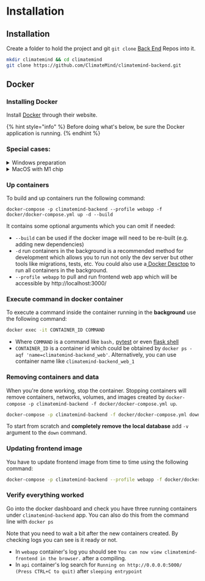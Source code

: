 # Installation

## Installation

Create a folder to hold the project and git `git clone` [Back End](https://github.com/ClimateMind/climatemind-backend) Repos into it.

```bash
mkdir climatemind && cd climatemind
git clone https://github.com/ClimateMind/climatemind-backend.git
```

## Docker

### Installing Docker

Install [Docker](https://www.docker.com/products/docker-desktop) through their website.

{% hint style="info" %}
Before doing what's below, be sure the Docker application is running.
{% endhint %}

### Special cases:

<details>

<summary>Windows preparation</summary>

Windows users may experience problems with building or starting the containers if your system automatically converts Unix line endings ('\n') to DOS line endings ('\r\n'). You can prevent this from happening by running the command below.

```bash
git config --global core.autocrlf false
```

</details>

<details>

<summary>MacOS with M1 chip</summary>

M1 chip requires a special \`yml\` file. Use \`docker/docker-compose.m1.yml\` file in the commands below.

</details>

### Up containers

To build and up containers run the following command:

```
docker-compose -p climatemind-backend --profile webapp -f docker/docker-compose.yml up -d --build
```

It contains some optional arguments which you can omit if needed:

* `--build` can be used if the docker image will need to be re-built (e.g. adding new dependencies)
* `-d` run containers in the background is a recommended method for development which allows you to run not only the dev server but other tools like migrations, tests, etc. You could also use a[ Docker Desctop](https://www.docker.com/products/docker-desktop/) to run all containers in the background.
* `--profile webapp` to pull and run frontend web app which will be accessible by http://localhost:3000/

### Execute command in docker container

To execute a command inside the container running in the **background** use the following command:

```bash
docker exec -it CONTAINER_ID COMMAND
```

* Where `COMMAND` is a command like `bash,` [pytest](development/unit-tests.md#pytest) or even [flask shell](https://flask.palletsprojects.com/en/2.0.x/shell/)
* `CONTAINER_ID` is a container id which could be obtained by `docker ps -aqf 'name=climatemind-backend_web'`. Alternatively, you can use container name like `climatemind-backend_web_1`

### Removing containers and data

When you're done working, stop the container. Stopping containers will remove containers, networks, volumes, and images created by `docker-compose -p climatemind-backend -f docker/docker-compose.yml up`.

```bash
docker-compose -p climatemind-backend -f docker/docker-compose.yml down
```

To start from scratch and **completely remove the local database** add `-v` argument to the `down` command.

### Updating frontend image

You have to update frontend image from time to time using the following command:

```bash
docker-compose -p climatemind-backend --profile webapp -f docker/docker-compose.m1.yml pull
```

### Verify everything worked

Go into the docker dashboard and check you have three running containers under `climatemind-backend` app. You can also do this from the command line with `docker ps`

Note that you need to wait a bit after the new containers created. By checking logs you can see is it ready or not.&#x20;

* In `webapp` container's log you should see `You can now view climatemind-frontend in the browser.` after a compiling.&#x20;
* In `api` container's log search for `Running on http://0.0.0.0:5000/ (Press CTRL+C to quit)` after `sleeping entrypoint`
